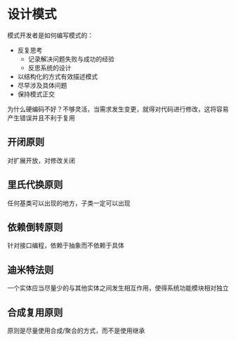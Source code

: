 
# 设计模式

模式开发者是如何编写模式的：

- 反复思考
  - 记录解决问题失败与成功的经验
  - 反思系统的设计
- 以结构化的方式有效描述模式
- 尽早涉及具体问题
- 保持模式正交

为什么硬编码不好？不够灵活，当需求发生变更，就得对代码进行修改，这将容易产生错误并且不利于复用

## 开闭原则

对扩展开放，对修改关闭

## 里氏代换原则

任何基类可以出现的地方，子类一定可以出现

## 依赖倒转原则

针对接口编程，依赖于抽象而不依赖于具体

## 迪米特法则

一个实体应当尽量少的与其他实体之间发生相互作用，使得系统功能模块相对独立

## 合成复用原则

原则是尽量使用合成/聚合的方式，而不是使用继承


